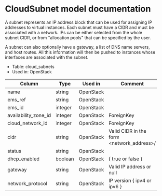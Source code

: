 # CloudSubnet model documentation

A subnet represents an IP address block that can be used for assigning IP addresses to virtual instances. Each subnet must have a CIDR and must be associated with a network. IPs can be either selected from the whole subnet CIDR, or from "allocation pools" that can be specified by the user.

A subnet can also optionally have a gateway, a list of DNS name servers, and host routes. All this information will then be pushed to instances whose interfaces are associated with the subnet.

* Table: cloud_subnets
* Used in: OpenStack

| Column               | Type      | Used in   | Comment |
| -------------------- | --------- | --------- | ------- |
| name                 | string    | OpenStack |         |
| ems_ref              | string    | OpenStack |         |
| ems_id               | integer   | OpenStack |         |
| availability_zone_id | integer   | OpenStack | ForeignKey |
| cloud_network_id     | integer   | OpenStack | ForeignKey |
| cidr                 | string    | OpenStack | Valid CIDR in the form <network_address>/<prefix> |
| status               | string    | OpenStack |         |
| dhcp_enabled         | boolean   | OpenStack | { true or false } |
| gateway              | string    | OpenStack | Valid IP address or null |
| network_protocol     | string    | OpenStack | IP version { ipv4 or ipv6 } |
